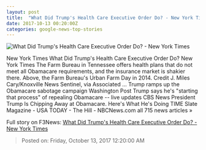 ```yaml
---
layout: post
title:  "What Did Trump's Health Care Executive Order Do? - New York Times"
date: 2017-10-13 00:20:00Z
categories: google-news-top-stories
---
```


![What Did Trump's Health Care Executive Order Do? - New York Times](https://static01.nyt.com/images/2017/10/13/upshot/13up-order/13up-order-facebookJumbo.jpg)

New York Times What Did Trump's Health Care Executive Order Do? New York Times The Farm Bureau in Tennessee offers health plans that do not meet all Obamacare requirements, and the insurance market is shakier there. Above, the Farm Bureau's Urban Farm Day in 2014. Credit J. Miles Cary/Knoxville News Sentinel, via Associated ... Trump ramps up the Obamacare sabotage campaign Washington Post Trump says he's "starting that process" of repealing Obamacare -- live updates CBS News President Trump Is Chipping Away at Obamacare. Here's What He's Doing TIME Slate Magazine - USA TODAY - The Hill - NBCNews.com all 715 news articles »


Full story on F3News: [What Did Trump's Health Care Executive Order Do? - New York Times](http://www.f3nws.com/n/ZESWzC)

> Posted on: Friday, October 13, 2017 12:20:00 AM
